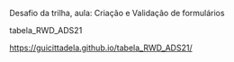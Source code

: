 Desafio da trilha, aula: Criação e Validação de formulários



tabela_RWD_ADS21


https://guicittadela.github.io/tabela_RWD_ADS21/
